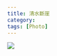 ```yaml
---
title: 清水斷崖
category: 
tags: [Photo]
---
```

![](https://38f79af71ed60d128970840f1104ab5667f92a37.googledrive.com/host/0B3qFyw9AjB-RbXZVVmtiRjNoeW8/IMG_0059.JPG
)
